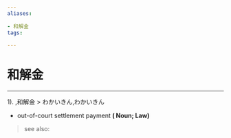 ```yaml
---
aliases:
    
- 和解金
tags:
    
---
```


# 和解金
---
1).
,和解金 > わかいきん,わかいきん

- out-of-court settlement payment
**( Noun; Law)**
> see also: 
            
